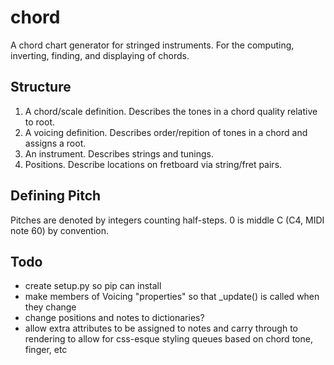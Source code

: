 # chord
A chord chart generator for stringed instruments.  For the computing, inverting, finding, and displaying of chords.

## Structure
1. A chord/scale definition.  Describes the tones in a chord quality relative to root.
2. A voicing definition.  Describes order/repition of tones in a chord and assigns a root.
3. An instrument.  Describes strings and tunings.
4. Positions.  Describe locations on fretboard via string/fret pairs.

## Defining Pitch
Pitches are denoted by integers counting half-steps.  0 is middle C (C4, MIDI note 60) by convention.

## Todo
- create setup.py so pip can install
- make members of Voicing "properties" so that _update() is called when they change
- change positions and notes to dictionaries?
- allow extra attributes to be assigned to notes and carry through to rendering to allow for css-esque styling queues based on chord tone, finger, etc